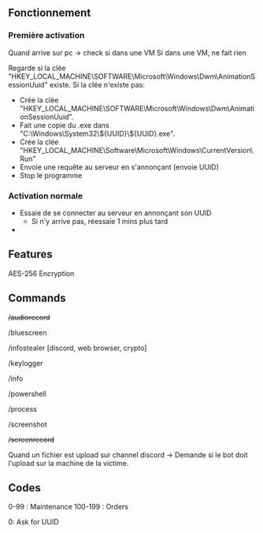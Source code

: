 ## Fonctionnement


### Première activation
Quand arrive sur pc -> check si dans une VM
Si dans une VM, ne fait rien

Regarde si la clée "HKEY_LOCAL_MACHINE\\SOFTWARE\\Microsoft\\Windows\\Dwm\\AnimationSessionUuid" existe.
Si la clée n'existe pas:
- Crée la clée "HKEY_LOCAL_MACHINE\\SOFTWARE\\Microsoft\\Windows\\Dwm\\AnimationSessionUuid".
- Fait une copie du .exe dans "C:\\Windows\\System32\\\$\{UUID\}\\\$\{UUID\}.exe".
- Crée la clée "HKEY_LOCAL_MACHINE\\Software\\Microsoft\\Windows\\CurrentVersion\\Run"
- Envoie une requête au serveur en s'annonçant (envoie UUID)
- Stop le programme


### Activation normale

- Essaie de se connecter au serveur en annonçant son UUID
  - Si n'y arrive pas, réessaie 1 mins plus tard
- 

## Features

AES-256 Encryption


## Commands

~~/audiorecord~~

/bluescreen 

/infostealer [discord, web browser, crypto] 

/keylogger

/info

/powershell 

/process 

/screenshot 

~~/screenrecord~~

Quand un fichier est upload sur channel discord -> Demande si le bot doit l'upload sur la machine de la victime.

## Codes

0-99    : Maintenance
100-199 : Orders

0: Ask for UUID
